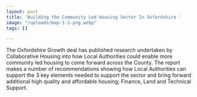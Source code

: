 ```yaml
---
layout: post
title: 'Building the Community Led Housing Sector In Oxfordshire '
image: "/uploads/map-1-1-png.webp"
tags: []

---
```

The Oxfordshire Growth deal has published research undertaken by Collaborative Housing into how Local Authorities could enable more community led housing to come forward across the County. The report makes a number of recommendations showing how Local Authorities can support the 3 key elements needed to support the sector and bring forward additional high quality and affordable housing; Finance, Land and Technical Support. 

 